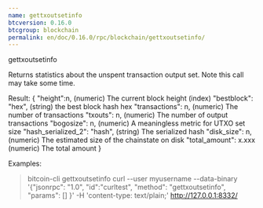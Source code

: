 ```yaml
---
name: gettxoutsetinfo
btcversion: 0.16.0
btcgroup: blockchain
permalink: en/doc/0.16.0/rpc/blockchain/gettxoutsetinfo/
---
```


gettxoutsetinfo

Returns statistics about the unspent transaction output set.
Note this call may take some time.

Result:
{
  "height":n,     (numeric) The current block height (index)
  "bestblock": "hex",   (string) the best block hash hex
  "transactions": n,      (numeric) The number of transactions
  "txouts": n,            (numeric) The number of output transactions
  "bogosize": n,          (numeric) A meaningless metric for UTXO set size
  "hash_serialized_2": "hash", (string) The serialized hash
  "disk_size": n,         (numeric) The estimated size of the chainstate on disk
  "total_amount": x.xxx          (numeric) The total amount
}

Examples:
> bitcoin-cli gettxoutsetinfo 
> curl --user myusername --data-binary '{"jsonrpc": "1.0", "id":"curltest", "method": "gettxoutsetinfo", "params": [] }' -H 'content-type: text/plain;' http://127.0.0.1:8332/



